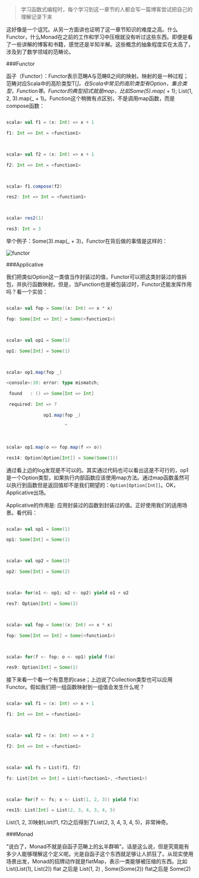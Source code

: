 >学习函数式编程时，每个学习到这一章节的人都会写一篇博客尝试把自己的理解记录下来



这好像是一个诅咒。从另一方面讲也证明了这一章节知识的难度之高。什么Functor，什么Monad在之前的工作和学习中压根就没有听过这些东西。即便是看了一些讲解的博客和书籍，感觉还是半知半解。这些概念的抽象程度实在太高了，涉及到了数学领域的范畴论。



###Functor



函子（Functor）：Functor表示范畴A与范畴B之间的映射。映射的是一种过程；范畴对应Scala中的高阶类型T[_]。在Scala中常见的高阶类型有Option，集合类型，Function等。Functor的典型招式就是map，比如Some(5).map(_ + 1); List(1, 2, 3).map(_ + 1)。Function这个稍微有点区别，不是调用map函数，而是compose函数：



```scala

scala> val f1 = (x: Int) => x + 1

f1: Int => Int = <function1>



scala> val f2 = (x: Int) => x + 1

f2: Int => Int = <function1>



scala> f1.compose(f2)

res2: Int => Int = <function1>



scala> res2(1)

res3: Int = 3

```



举个例子：Some(3).map(_ + 3)，Functor在背后做的事情是这样的：

![functor](http://7xjjxu.com1.z0.glb.clouddn.com/w1024.png)



###Applicative 



我们把类似Option这一类值当作封装过的值，Functor可以把这类封装过的值拆包，并执行函数映射。但是，当Function也是被包装过时，Functor还能发挥作用吗？看一个实验：



```scala

scala> val fop = Some((x: Int) => x * x)

fop: Some[Int => Int] = Some(<function1>)



scala> val op1 = Some(1)

op1: Some[Int] = Some(1)



scala> op1.map(fop _)

<console>:10: error: type mismatch;

 found   : () => Some[Int => Int]

 required: Int => ?

              op1.map(fop _)

                      ^



scala> op1.map(o => fop.map(f => o))

res14: Option[Option[Int]] = Some(Some(1))

```



通过看上边的log发现是不可以的。其实通过代码也可以看出这是不可行的，op1是一个Option类型，如果执行内部函数应该使用map方法。通过map函数虽然可以执行到函数但是返回值却不是我们期望的：`Option[Option[Int]]`。OK，Applicative出场。



Applicative的作用是: 应用封装过的函数到封装过的值。正好使用我们的适用场景。看代码：



```scala

scala> val op1 = Some(1)

op1: Some[Int] = Some(1)



scala> val op2 = Some(2)

op2: Some[Int] = Some(2)



scala> for(o1 <- op1; o2 <- op2) yield o1 + o2

res7: Option[Int] = Some(3)



scala> val fop = Some((x: Int) => x * x)

fop: Some[Int => Int] = Some(<function1>)



scala> for(f <- fop; o <- op1) yield f(o)

res9: Option[Int] = Some(1)

```



接下来看一个看一个有意思的case；上边说了Collection类型也可以应用Functor。假如我们把一组函数映射到一组值会发生什么呢？



```scala

scala> val f1 = (x: Int) => x + 1

f1: Int => Int = <function1>



scala> val f2 = (x: Int) => x + 2

f2: Int => Int = <function1>



scala> val fs = List(f1, f2)

fs: List[Int => Int] = List(<function1>, <function1>)



scala> for(f <- fs; x <- List(1, 2, 3)) yield f(x)

res15: List[Int] = List(2, 3, 4, 3, 4, 5)

```

List(1, 2, 3)映射List(f1, f2)之后得到了List(2, 3, 4, 3, 4, 5)，非常神奇。



###Monad

"说白了，Monad不就是自函子范畴上的幺半群嘛"。话是这么说，但是究竟能有多少人能够理解这个定义呢。光是自函子这个东西就足够让人抓狂了。从现实使用场景出发，Monad的招牌动作就是flatMap，表示一类能够被压缩的东西。比如List(List(1), List(2)) flat 之后是 List(1, 2) , Some(Some(2)) flat之后是 Some(2)

